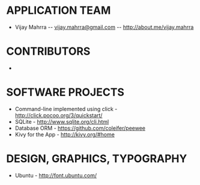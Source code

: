 # APPLICATION TEAM

* Vijay Mahrra -- vijay.mahrra@gmail.com -- http://about.me/vijay.mahrra

# CONTRIBUTORS

* 

# SOFTWARE PROJECTS
 * Command-line implemented using click - http://click.pocoo.org/3/quickstart/
 * SQLite - http://www.sqlite.org/cli.html
 * Database ORM - https://github.com/coleifer/peewee
 * Kivy for the App - http://kivy.org/#home
 
# DESIGN, GRAPHICS, TYPOGRAPHY
 * Ubuntu - http://font.ubuntu.com/
